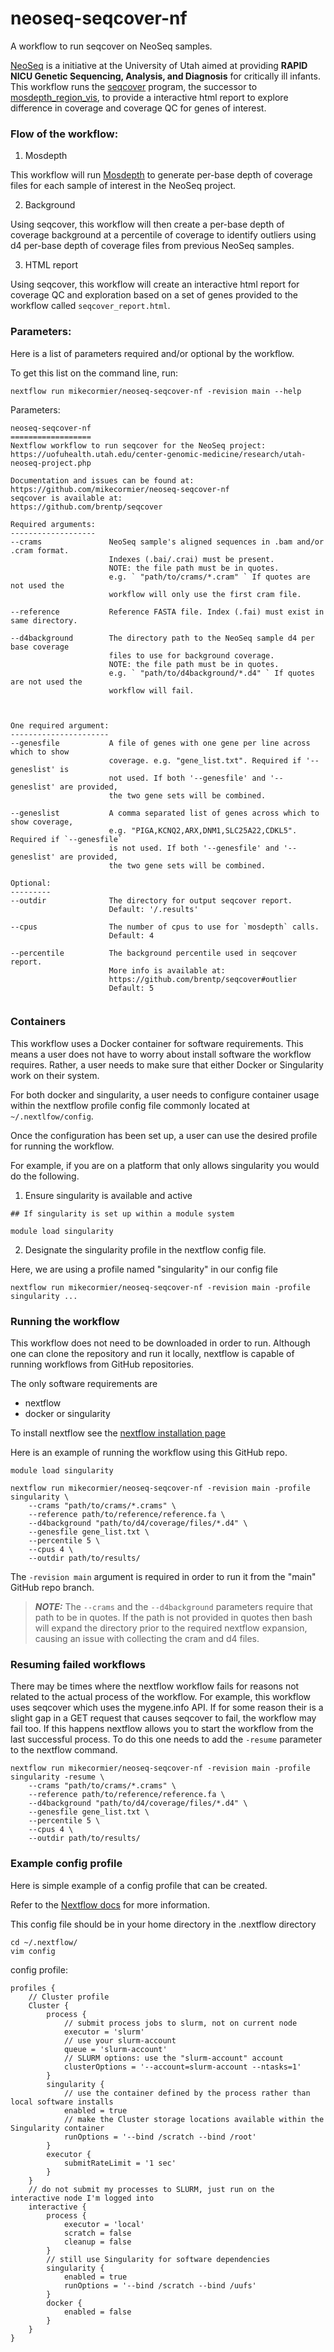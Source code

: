 # neoseq-seqcover-nf

A workflow to run seqcover on NeoSeq samples. 

[NeoSeq](https://uofuhealth.utah.edu/center-genomic-medicine/research/utah-neoseq-project.php) is a initiative at the University of Utah aimed
at providing **RAPID NICU Genetic Sequencing, Analysis, and Diagnosis** for critically ill infants. This workflow runs the [seqcover](https://github.com/brentp/seqcover)
program, the successor to [mosdepth_region_vis](https://github.com/mikecormier/mosdepth_region_vis), to provide a interactive html report 
to explore difference in coverage and coverage QC for genes of interest. 


### Flow of the workflow:

1) Mosdepth 

This workflow will run [Mosdepth](https://github.com/brentp/mosdepth) to generate per-base depth of coverage files for each sample of interest 
in the NeoSeq project.

2) Background

Using seqcover, this workflow will then create a per-base depth of coverage background at a percentile of coverage to identify outliers using  
d4 per-base depth of coverage files from previous NeoSeq samples.

3) HTML report

Using seqcover, this workflow will create an interactive html report for coverage QC and exploration based on a set of genes provided to the workflow
called `seqcover_report.html`.


### Parameters:

Here is a list of parameters required and/or optional by the workflow.

To get this list on the command line, run:

```
nextflow run mikecormier/neoseq-seqcover-nf -revision main --help
```

Parameters:
```
neoseq-seqcover-nf
==================
Nextflow workflow to run seqcover for the NeoSeq project:
https://uofuhealth.utah.edu/center-genomic-medicine/research/utah-neoseq-project.php

Documentation and issues can be found at:
https://github.com/mikecormier/neoseq-seqcover-nf
seqcover is available at:
https://github.com/brentp/seqcover

Required arguments:
-------------------
--crams               NeoSeq sample's aligned sequences in .bam and/or .cram format.
                      Indexes (.bai/.crai) must be present.
                      NOTE: the file path must be in quotes. 
                      e.g. ` "path/to/crams/*.cram" ` If quotes are not used the
                      workflow will only use the first cram file.

--reference           Reference FASTA file. Index (.fai) must exist in same directory.

--d4background        The directory path to the NeoSeq sample d4 per base coverage 
                      files to use for background coverage. 
                      NOTE: the file path must be in quotes. 
                      e.g. ` "path/to/d4background/*.d4" ` If quotes are not used the
                      workflow will fail.



One required argument:
----------------------
--genesfile           A file of genes with one gene per line across which to show 
                      coverage. e.g. "gene_list.txt". Required if '--geneslist' is
                      not used. If both '--genesfile' and '--geneslist' are provided, 
                      the two gene sets will be combined. 

--geneslist           A comma separated list of genes across which to show coverage, 
                      e.g. "PIGA,KCNQ2,ARX,DNM1,SLC25A22,CDKL5". Required if `--genesfile` 
                      is not used. If both '--genesfile' and '--geneslist' are provided, 
                      the two gene sets will be combined.

Optional:
---------
--outdir              The directory for output seqcover report.
                      Default: '/.results'

--cpus                The number of cpus to use for `mosdepth` calls.
                      Default: 4

--percentile          The background percentile used in seqcover report.
                      More info is available at:
                      https://github.com/brentp/seqcover#outlier
                      Default: 5


```

### Containers

This workflow uses a Docker container for software requirements. This means a 
user does not have to worry about install software the workflow requires. Rather,
a user needs to make sure that either Docker or Singularity work on their system. 

For both docker and singularity, a user needs to configure container usage within 
the nextflow profile config file commonly located at `~/.nextlfow/config`. 

Once the configuration has been set up, a user can use the desired profile
for running the workflow. 

For example, if you are on a platform that only allows singularity you would
do the following. 

1) Ensure singularity is available and active 
```
## If singularity is set up within a module system 

module load singularity 
```

2) Designate the singularity profile in the nextflow config file. 

Here, we are using a profile named "singularity" in our config file
```
nextflow run mikecormier/neoseq-seqcover-nf -revision main -profile singularity ...

```

### Running the workflow

This workflow does not need to be downloaded in order to run. Although one can clone the repository 
and run it locally, nextflow is capable of running workflows from GitHub repositories. 

The only software requirements are
  - nextflow
  - docker or singularity 

To install nextflow see the [nextflow installation page](https://www.nextflow.io/docs/latest/getstarted.html#installation)


Here is an example of running the workflow using this GitHub repo.

```
module load singularity 

nextflow run mikecormier/neoseq-seqcover-nf -revision main -profile singularity \
    --crams "path/to/crams/*.crams" \
    --reference path/to/reference/reference.fa \
    --d4background "path/to/d4/coverage/files/*.d4" \
    --genesfile gene_list.txt \
    --percentile 5 \
    --cpus 4 \
    --outdir path/to/results/
```

The `-revision main` argument is required in order to run it from the "main" GitHub repo branch.

> **_NOTE:_** The `--crams` and the `--d4background` parameters require that path to be in quotes. If the path is not provided in quotes then bash will expand the directory prior to the required nextflow expansion, causing an issue with collecting the cram and d4 files.

### Resuming failed workflows 

There may be times where the nextflow workflow fails for reasons not related to the actual process of the workflow. 
For example, this workflow uses seqcover which uses the mygene.info API. If for some reason their is a slight gap in
a GET request that causes seqcover to fail, the workflow may fail too. If this happens nextflow allows you to start 
the workflow from the last successful process. To do this one needs to add the `-resume` parameter to the nextflow 
command. 

```
nextflow run mikecormier/neoseq-seqcover-nf -revision main -profile singularity -resume \
    --crams "path/to/crams/*.crams" \
    --reference path/to/reference/reference.fa \
    --d4background "path/to/d4/coverage/files/*.d4" \
    --genesfile gene_list.txt \
    --percentile 5 \
    --cpus 4 \
    --outdir path/to/results/
```


### Example config profile 

Here is simple example of a config profile that can be created. 

Refer to the [Nextflow docs](https://www.nextflow.io/docs/latest/config.html?#config-profiles) for more information. 

This config file should be in your home directory in the .nextflow directory 

```
cd ~/.nextflow/
vim config

```

config profile: 
```
profiles {
    // Cluster profile
    Cluster {
        process {
            // submit process jobs to slurm, not on current node
            executor = 'slurm'
            // use your slurm-account
            queue = 'slurm-account'
            // SLURM options: use the "slurm-account" account
            clusterOptions = '--account=slurm-account --ntasks=1'
        }
        singularity {
            // use the container defined by the process rather than local software installs
            enabled = true
            // make the Cluster storage locations available within the Singularity container
            runOptions = '--bind /scratch --bind /root'
        }
        executor {
            submitRateLimit = '1 sec'
        }
    }
    // do not submit my processes to SLURM, just run on the interactive node I'm logged into
    interactive {
        process {
            executor = 'local'
            scratch = false
            cleanup = false
        }
        // still use Singularity for software dependencies
        singularity {
            enabled = true
            runOptions = '--bind /scratch --bind /uufs'
        }
        docker {
            enabled = false
        }
    }
}

```
